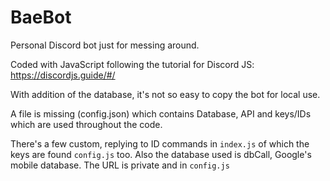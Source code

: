 # BaeBot

Personal Discord bot just for messing around.

Coded with JavaScript following the tutorial for Discord JS: https://discordjs.guide/#/

With addition of the database, it's not so easy to copy the bot for local use.

A file is missing (config.json) which contains Database, API and keys/IDs which are used throughout the code.

There's a few custom, replying to ID commands in `index.js` of which the keys are found `config.js` too.
Also the database used is dbCall, Google's mobile database. The URL is private and in `config.js`
